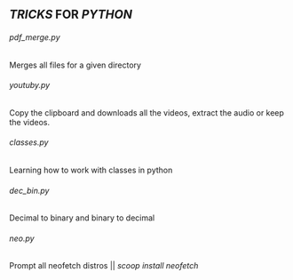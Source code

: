 ## *TRICKS* FOR *PYTHON*

###### pdf_merge.py

Merges all files for a given directory

###### youtuby.py

Copy the clipboard and downloads all the videos, extract the audio or keep the videos.

###### classes.py

Learning how to work with classes in python

###### dec_bin.py

Decimal to binary and binary to decimal

###### neo.py

Prompt all neofetch distros || *scoop install neofetch*